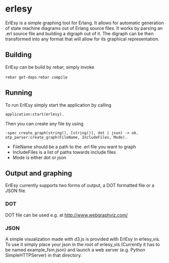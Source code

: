# erlesy

ErlEsy is a simple graphing tool for Erlang. It allows for automatic generation of state machine diagrams out of Erlang source files. It works by parsing an .erl source file and building a digraph out of it. The digraph can be then transformed into any format that will allow for its graphical representation.

## Building

ErlEsy can be build by rebar, simply invoke

`rebar get-deps`
`rebar compile`

## Running 

To run ErlEsy simply start the application by calling

`application:start(erlesy).`

Then you can create any file by using

`-spec create_graph(string(), [string()], dot | json) -> ok.`
`otp_parser:create_graph(FileName, IncludeFiles, Mode).`

* FileName should be a path to the .erl file you want to graph
* IncludeFiles is a list of paths towards include files
* Mode is either dot or json

## Output and graphing

ErlEsy currently supports two forms of output, a DOT formatted file or a JSON file.

### DOT

DOT file can be used e.g. at http://www.webgraphviz.com/

### JSON

A simple visualization made with d3.js is provided with ErlEsy in erlesy_vis. To use it simply place your json in the root of erlesy_vis (Currently it has to be named example_fsm.json) and launch a web server (e.g. Python SimpleHTTPServer) in that directory.

